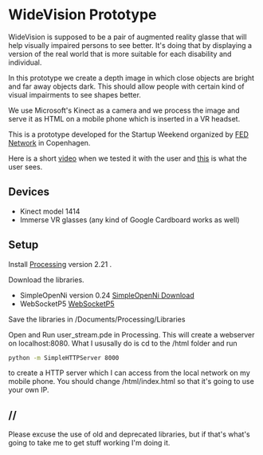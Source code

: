 # WideVision Prototype
WideVision is supposed to be a pair of augmented reality glasse that will help visually impaired persons to see better. It's doing that by displaying a version of the real world that is more suitable for each disability and individual.

In this prototype we create a depth image in which close objects are bright and far away objects dark. This should allow people with certain kind of visual impairments to see shapes better.

We use Microsoft's Kinect as a camera and we process the image and serve it as HTML on a mobile phone which is inserted in a VR headset.

This is a prototype developed for the Startup Weekend organized by [FED Network] in Copenhagen.

Here is a short [video] when we tested it with the user and [this] is what the user sees.

## Devices
- Kinect model 1414
- Immerse VR glasses (any kind of Google Cardboard works as well)
## Setup
Install [Processing] version 2.21 .

Download the libraries.
- SimpleOpenNi version 0.24 [SimpleOpenNi Download]
- WebSocketP5 [WebSocketP5]

Save the libraries in /Documents/Processing/Libraries

Open and Run user_stream.pde in Processing. This will create a webserver on localhost:8080.
What I ususally do is cd to the /html folder and run
```sh
python -m SimpleHTTPServer 8000
```
to create a HTTP server which I can access from the local network on my mobile phone.
You should change /html/index.html so that it's going to use your own IP.

## //
Please excuse the use of old and deprecated libraries, but if that's what's going to take me to get stuff working I'm doing it.

[//]: asd
[this]: <https://youtu.be/fklq2Uv6FAM>
[video]: <https://youtu.be/ruekmlefRYs>
[FED Network]: <http://fednetwork.dk>
[Processing]: <https://processing.org/download/?processing>
[SimpleOpenNi]: <https://code.google.com/p/simple-openni/>
[SimpleOpenNi Download]: <https://code.google.com/p/simple-openni/downloads/list?can=1&q=&colspec=Filename+Summary+Uploaded+ReleaseDate+Size+DownloadCount>
[WebSocketP5]: <https://github.com/chrisallick/ProcessingWebSocketVideoStreamer>
